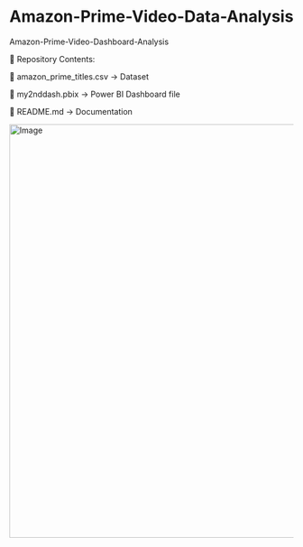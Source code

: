 # Amazon-Prime-Video-Data-Analysis
Amazon-Prime-Video-Dashboard-Analysis

📂 Repository Contents:

🔹 amazon_prime_titles.csv → Dataset

🔹 my2nddash.pbix → Power BI Dashboard file

🔹 README.md → Documentation

<img width="1310" height="733" alt="Image" src="https://github.com/user-attachments/assets/0b08fb7a-f22b-437f-9121-2b369993615b" />
